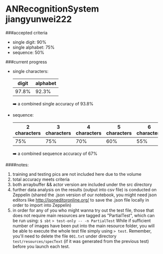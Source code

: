 # ANRecognitionSystem  jiangyunwei222
###accepted criteria
  - single digit:			90%                    
  - single alphabet:  75%                     
  - sequence:         50%

###current progress
  - single characters:
  
    digit | alphabet
    ----- | --------
    97.8% | 92.3%

    :arrow_right: a combined single accuracy of 93.8%

  - sequence: 
  
    2 characters | 3 characters | 4 characters | 5 characters | 6 characters
    ------------ | ------------ | ------------ | ------------ | ------------
    75% | 75% | 70% | 60% | 55%
    
    :arrow_right: a combined sequence accuracy of 67%

####notes:
  1. training and testing pics are not included here due to the volume
  2. total accuracy meets criteria
  3. both arraybuffer && actor version are included under the src directory
  4. further data analysis on the results (output into csv file) is conducted on Zeppelin (shared the .json version of our notebook, you might need json editors like http://jsoneditoronline.org/ to save the .json file locally in order to import into Zeppelin)
  5. in order for any of you who might wanna try out the test file, those that does not require main resources are tagged as "PartialTest", which can be run using:
    `$ sbt`
    `> test-only -- -n PartialTest`
While if sufficient number of images have been put into the main resource folder, you will be able to execute the whole test file simply using `> test`. Remember, you'll need to delete the file `001.txt` under directory `test/resources/specText` (if it was generated from the previous test) before you launch each test.
